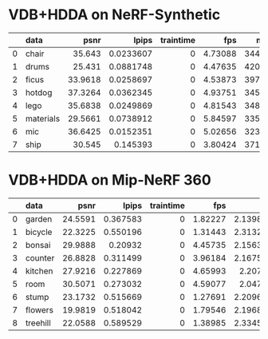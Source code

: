 # VDB+HDDA on NeRF-Synthetic
|    | data      |    psnr |     lpips |   traintime |     fps |    mem |
|---:|:----------|--------:|----------:|------------:|--------:|-------:|
|  0 | chair     | 35.643  | 0.0233607 |           0 | 4.73088 | 344576 |
|  1 | drums     | 25.431  | 0.0881748 |           0 | 4.47635 | 420256 |
|  2 | ficus     | 33.9618 | 0.0258697 |           0 | 4.53873 | 397936 |
|  3 | hotdog    | 37.3264 | 0.0362345 |           0 | 4.93751 | 345616 |
|  4 | lego      | 35.6838 | 0.0249869 |           0 | 4.81543 | 348016 |
|  5 | materials | 29.5661 | 0.0738912 |           0 | 5.84597 | 335296 |
|  6 | mic       | 36.6425 | 0.0152351 |           0 | 5.02656 | 323696 |
|  7 | ship      | 30.545  | 0.145393  |           0 | 3.80424 | 371776 |
# VDB+HDDA on Mip-NeRF 360
|    | data     |    psnr |    lpips |   traintime |     fps |         mem |
|---:|:---------|--------:|---------:|------------:|--------:|------------:|
|  0 | garden   | 24.5591 | 0.367583 |           0 | 1.82227 | 2.13982e+06 |
|  1 | bicycle  | 22.3225 | 0.550196 |           0 | 1.31443 | 2.31326e+06 |
|  2 | bonsai   | 29.9888 | 0.20932  |           0 | 4.45735 | 2.15638e+06 |
|  3 | counter  | 26.8828 | 0.311499 |           0 | 3.96184 | 2.16758e+06 |
|  4 | kitchen  | 27.9216 | 0.227869 |           0 | 4.65993 | 2.2075e+06  |
|  5 | room     | 30.5071 | 0.273032 |           0 | 4.59077 | 2.0471e+06  |
|  6 | stump    | 23.1732 | 0.515669 |           0 | 1.27691 | 2.20966e+06 |
|  7 | flowers  | 19.9819 | 0.518042 |           0 | 1.79546 | 2.19686e+06 |
|  8 | treehill | 22.0588 | 0.589529 |           0 | 1.38985 | 2.33454e+06 |
